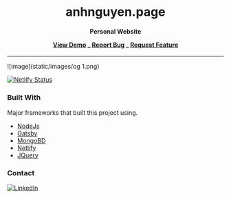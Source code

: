 <div align="center">
  <h1 align="center">anhnguyen.page</h1>
  <h4 align="center">
    Personal Website
  <p>
    <a href="https://anhnguyen.page">View Demo</a>
        _
    <a href="https://github.com/anguyen0208/anhnguyen.page/issues">Report Bug</a>
        _
    <a href="https://github.com/anguyen0208/anhnguyen.page/issues">Request Feature</a>
  </p>
  </h4>
</div>

---
![image](static/images/og 1.png)

[![Netlify Status](https://api.netlify.com/api/v1/badges/f178832e-999f-4255-a65d-0e970da71f0a/deploy-status)](https://app.netlify.com/sites/anhnguyen/deploys)


### Built With

Major frameworks that built this project using.
* [NodeJs](https://nodejs.org)
* [Gatsby](https://gatsbyjs.com)
* [MongoBD](https://mongodb.com)
* [Netlify](https://netlify.com)
* [JQuery](https://jquery.com)


### Contact
[![LinkedIn](https://img.shields.io/badge/LinkedIn-0077B5?style=for-the-badge&logo=linkedin&logoColor=white)](https://www.linkedin.com/in/anhnguyen0208/)
